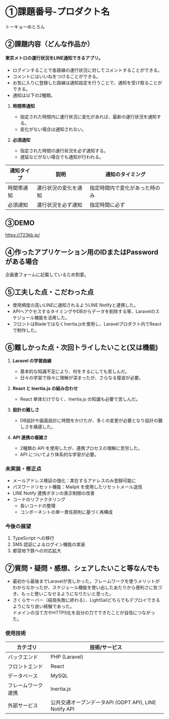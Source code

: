 # ①課題番号-プロダクト名

トーキョーめとろん

## ②課題内容（どんな作品か）

#### 東京メトロの運行状況を**LINE通知**できるアプリ。

- ログインすることで各路線の運行状況に対してコメントすることができる。
- コメントにはいいねをつけることができる。
- お気に入りに登録した路線は通知設定を行うことで、通知を受け取ることができる。
- 通知は以下の2種類。
1. **時間帯通知**
   - 指定された時間内に運行状況に変化があれば、最新の運行状況を通知する。
   - 変化がない場合は通知されない。

2. **必須通知**
   - 指定された時間の運行状況を必ず通知する。
   - 遅延などがない場合でも通知が行われる。

| 通知タイプ | 説明 | 通知のタイミング |
|------------|------|------------------|
| 時間帯通知 | 運行状況の変化を通知 | 指定時間内で変化があった時のみ |
| 必須通知   | 運行状況を必ず通知   | 指定時間に必ず |

## ③DEMO

https://723kb.jp/

## ④作ったアプリケーション用のIDまたはPasswordがある場合

企画書フォームに記載しているため割愛。

## ⑤工夫した点・こだわった点

- 使用頻度の高いLINEに通知されるようLINE Notifyと連携した。
- APIへアクセスするタイミングやDBからデータを削除する等、Laravelのスケジュール機能を活用した。
- フロントはBladeではなくInertia.jsを使用し、Laravelプロダクト内でReactで制作した。

## ⑥難しかった点・次回トライしたいこと(又は機能)

1. **Laravel の学習曲線**
   - 基本的な知識不足により、何をするにしても苦しんだ。
   - 日々の学習で徐々に理解が深まったが、さらなる復習が必要。

2. **React と Inertia.js の組み合わせ**
   - React 単体だけでなく、Inertia.js の知識も必要で苦しんだ。

3. **設計の難しさ**
   - DB設計や画面設計に時間をかけたが、多くの変更が必要となり設計の難しさを痛感した。

4. **API 連携の複雑さ**
   - 2種類の API を使用したが、連携プロセスの理解に苦労した。
   - API についてより体系的な学習が必要。

### 未実装・修正点

- メールアドレス検証の強化：実在するアドレスのみ登録可能に
- パスワードリセット機能：Mailpit を使用したリセットメール送信
- LINE Notify 連携ボタンの表示制御の改善
- コードのリファクタリング
  - 長いコードの整理
  - コンポーネントの単一責任原則に基づく再構成

### 今後の展望

1. TypeScript への移行
2. SMS 認証によるログイン機能の実装
3. 都営地下鉄への対応拡大

## ⑦質問・疑問・感想、シェアしたいこと等なんでも

- 最初から最後までLaravelが苦しかった。フレームワークを使うメリットがわからなかったが、スケジュール機能を使い出したあたりから便利さに気づき、もっと使いこなせるようになりたいと思った。
- さくらサーバー（結局失敗に終わる）、LightSailどちらでもデプロイできるようになり良い経験であった。<br>ドメインの当て方やHTTPS化を自分の力でできたことが自信につながった。

### 使用技術

| カテゴリ | 技術/サービス |
|---------|--------------|
| バックエンド | PHP (Laravel) |
| フロントエンド | React |
| データベース | MySQL |
| フレームワーク連携 | Inertia.js |
| 外部サービス | 公共交通オープンデータAPI (ODPT API), LINE Notify API |
